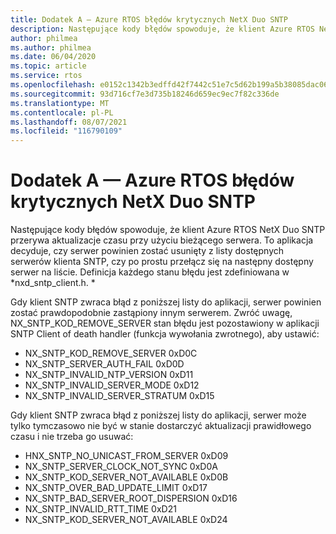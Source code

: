 ```yaml
---
title: Dodatek A — Azure RTOS błędów krytycznych NetX Duo SNTP
description: Następujące kody błędów spowoduje, że klient Azure RTOS NetX Duo SNTP przerywa aktualizacje czasu przy użyciu bieżącego serwera.
author: philmea
ms.author: philmea
ms.date: 06/04/2020
ms.topic: article
ms.service: rtos
ms.openlocfilehash: e0152c1342b3edffd42f7442c51e7c5d62b199a5b38085dac06b4c0dbee9e9a8
ms.sourcegitcommit: 93d716cf7e3d735b18246d659ec9ec7f82c336de
ms.translationtype: MT
ms.contentlocale: pl-PL
ms.lasthandoff: 08/07/2021
ms.locfileid: "116790109"
---
```

# <a name="appendix-a---azure-rtos-netx-duo-sntp-fatal-error-codes"></a>Dodatek A — Azure RTOS błędów krytycznych NetX Duo SNTP

Następujące kody błędów spowoduje, że klient Azure RTOS NetX Duo SNTP przerywa aktualizacje czasu przy użyciu bieżącego serwera. To aplikacja decyduje, czy serwer powinien zostać usunięty z listy dostępnych serwerów klienta SNTP, czy po prostu przełącz się na następny dostępny serwer na liście. Definicja każdego stanu błędu jest zdefiniowana w *nxd_sntp_client.h. *

Gdy klient SNTP zwraca błąd z poniższej listy do aplikacji, serwer powinien zostać prawdopodobnie zastąpiony innym serwerem. Zwróć uwagę, NX_SNTP_KOD_REMOVE_SERVER stan błędu jest pozostawiony w aplikacji SNTP Client of death handler (funkcja wywołania zwrotnego), aby ustawić:

- NX_SNTP_KOD_REMOVE_SERVER 0xD0C  
- NX_SNTP_SERVER_AUTH_FAIL 0xD0D  
- NX_SNTP_INVALID_NTP_VERSION 0xD11  
- NX_SNTP_INVALID_SERVER_MODE 0xD12  
- NX_SNTP_INVALID_SERVER_STRATUM 0xD15  

Gdy klient SNTP zwraca błąd z poniższej listy do aplikacji, serwer może tylko tymczasowo nie być w stanie dostarczyć aktualizacji prawidłowego czasu i nie trzeba go usuwać:

- HNX_SNTP_NO_UNICAST_FROM_SERVER 0xD09  
- NX_SNTP_SERVER_CLOCK_NOT_SYNC 0xD0A  
- NX_SNTP_KOD_SERVER_NOT_AVAILABLE 0xD0B  
- NX_SNTP_OVER_BAD_UPDATE_LIMIT 0xD17  
- NX_SNTP_BAD_SERVER_ROOT_DISPERSION 0xD16  
- NX_SNTP_INVALID_RTT_TIME 0xD21  
- NX_SNTP_KOD_SERVER_NOT_AVAILABLE 0xD24